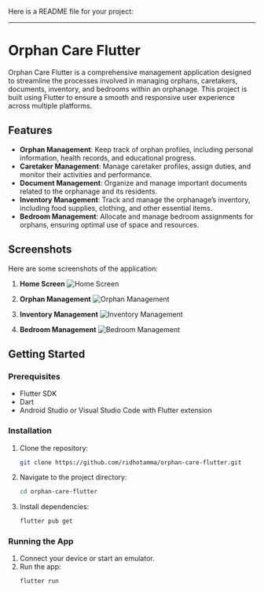 Here is a README file for your project:

---

# Orphan Care Flutter

Orphan Care Flutter is a comprehensive management application designed to streamline the processes involved in managing orphans, caretakers, documents, inventory, and bedrooms within an orphanage. This project is built using Flutter to ensure a smooth and responsive user experience across multiple platforms.

## Features

- **Orphan Management**: Keep track of orphan profiles, including personal information, health records, and educational progress.
- **Caretaker Management**: Manage caretaker profiles, assign duties, and monitor their activities and performance.
- **Document Management**: Organize and manage important documents related to the orphanage and its residents.
- **Inventory Management**: Track and manage the orphanage’s inventory, including food supplies, clothing, and other essential items.
- **Bedroom Management**: Allocate and manage bedroom assignments for orphans, ensuring optimal use of space and resources.

## Screenshots

Here are some screenshots of the application:

1. **Home Screen**
![Home Screen](./screenshots/screenshot-1.png)

2. **Orphan Management**
![Orphan Management](./screenshots/screenshot-2.png)

3. **Inventory Management**
![Inventory Management](./screenshots/screenshot-3.png)

4. **Bedroom Management**
![Bedroom Management](./screenshots/screenshot-4.png)

## Getting Started

### Prerequisites

- Flutter SDK
- Dart
- Android Studio or Visual Studio Code with Flutter extension

### Installation

1. Clone the repository:
   ```sh
   git clone https://github.com/ridhotamma/orphan-care-flutter.git
   ```
2. Navigate to the project directory:
   ```sh
   cd orphan-care-flutter
   ```
3. Install dependencies:
   ```sh
   flutter pub get
   ```

### Running the App

1. Connect your device or start an emulator.
2. Run the app:
   ```sh
   flutter run
   ```